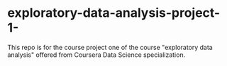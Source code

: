 # exploratory-data-analysis-project-1-

This repo is for the course project one of the course "exploratory data analysis" offered from Coursera Data Science specialization.
